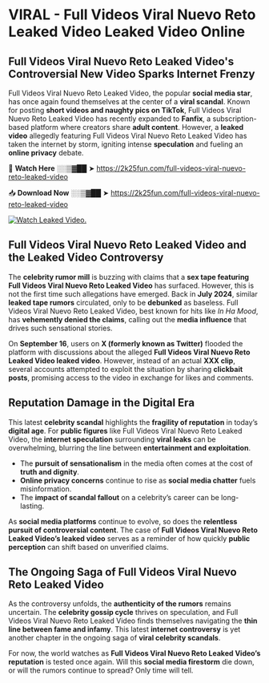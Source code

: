 # VIRAL - Full Videos Viral Nuevo Reto Leaked Video Leaked Video Online

## **Full Videos Viral Nuevo Reto Leaked Video's Controversial New Video Sparks Internet Frenzy**  

Full Videos Viral Nuevo Reto Leaked Video, the popular **social media star**, has once again found themselves at the center of a **viral scandal**. Known for posting **short videos and naughty pics on TikTok**, Full Videos Viral Nuevo Reto Leaked Video has recently expanded to **Fanfix**, a subscription-based platform where creators share **adult content**. However, a **leaked video** allegedly featuring Full Videos Viral Nuevo Reto Leaked Video has taken the internet by storm, igniting intense **speculation** and fueling an **online privacy** debate.  

🔴 **Watch Here** ░░▒▓██ ➤ https://2k25fun.com/full-videos-viral-nuevo-reto-leaked-video  

📥 **Download Now** ░░▒▓██ ➤ https://2k25fun.com/full-videos-viral-nuevo-reto-leaked-video  

[![Watch Leaked Video.](https://miro.medium.com/v2/resize:fit:828/format:webp/1*cilzJN44JGOrTw9NJCrNHA.gif "Watch Leaked Video")](https://2k25fun.com/full-videos-viral-nuevo-reto-leaked-video)

## **Full Videos Viral Nuevo Reto Leaked Video and the Leaked Video Controversy**  

The **celebrity rumor mill** is buzzing with claims that a **sex tape featuring Full Videos Viral Nuevo Reto Leaked Video** has surfaced. However, this is not the first time such allegations have emerged. Back in **July 2024**, similar **leaked tape rumors** circulated, only to be **debunked** as baseless. Full Videos Viral Nuevo Reto Leaked Video, best known for hits like *In Ha Mood*, has **vehemently denied the claims**, calling out the **media influence** that drives such sensational stories.  

On **September 16**, users on **X (formerly known as Twitter)** flooded the platform with discussions about the alleged **Full Videos Viral Nuevo Reto Leaked Video leaked video**. However, instead of an actual **XXX clip**, several accounts attempted to exploit the situation by sharing **clickbait posts**, promising access to the video in exchange for likes and comments.  

## **Reputation Damage in the Digital Era**  

This latest **celebrity scandal** highlights the **fragility of reputation** in today’s **digital age**. For **public figures** like Full Videos Viral Nuevo Reto Leaked Video, the **internet speculation** surrounding **viral leaks** can be overwhelming, blurring the line between **entertainment and exploitation**.  

- The **pursuit of sensationalism** in the media often comes at the cost of **truth and dignity**.  
- **Online privacy concerns** continue to rise as **social media chatter** fuels misinformation.  
- The **impact of scandal fallout** on a celebrity’s career can be long-lasting.  

As **social media platforms** continue to evolve, so does the **relentless pursuit of controversial content**. The case of **Full Videos Viral Nuevo Reto Leaked Video’s leaked video** serves as a reminder of how quickly **public perception** can shift based on unverified claims.  

## **The Ongoing Saga of Full Videos Viral Nuevo Reto Leaked Video**  

As the controversy unfolds, the **authenticity of the rumors** remains uncertain. The **celebrity gossip cycle** thrives on speculation, and Full Videos Viral Nuevo Reto Leaked Video finds themselves navigating the **thin line between fame and infamy**. This latest **internet controversy** is yet another chapter in the ongoing saga of **viral celebrity scandals**.  

For now, the world watches as **Full Videos Viral Nuevo Reto Leaked Video’s reputation** is tested once again. Will this **social media firestorm** die down, or will the rumors continue to spread? Only time will tell.